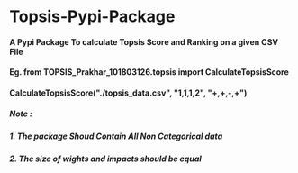 # Topsis-Pypi-Package
#### A Pypi Package To calculate Topsis Score and Ranking on a given CSV File

####
####
#### Eg. from TOPSIS_Prakhar_101803126.topsis import CalculateTopsisScore
#### CalculateTopsisScore("./topsis_data.csv", "1,1,1,2", "+,+,-,+")

##### Note : 
##### 1. The package Shoud Contain All Non Categorical data 
##### 2. The size of wights and impacts should be equal 